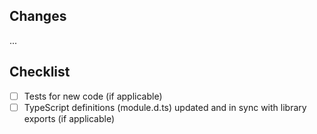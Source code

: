 ## Changes

...

## Checklist

-   [ ] Tests for new code (if applicable)
-   [ ] TypeScript definitions (module.d.ts) updated and in sync with library exports (if applicable)
